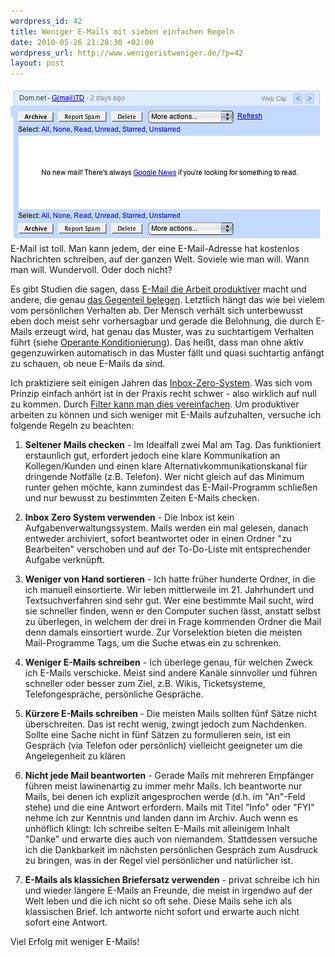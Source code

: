 ```yaml
--- 
wordpress_id: 42
title: Weniger E-Mails mit sieben einfachen Regeln
date: 2010-05-26 21:28:30 +02:00
wordpress_url: http://www.wenigeristweniger.de/?p=42
layout: post
---
```

<div class="center">
<a href="http://www.flickr.com/photos/dominic/116966838/"><img src="/wp-content/uploads/2010/05/116966838_306b17d80d.jpeg" alt="Leere Inbox" title="116966838_306b17d80d" width="500" height="246" class="aligncenter size-full wp-image-247" /></a>
</div>
E-Mail ist toll. Man kann jedem, der eine E-Mail-Adresse hat kostenlos Nachrichten schreiben, auf der ganzen Welt. Soviele wie man will. Wann man will. Wundervoll. Oder doch nicht?

Es gibt Studien die sagen, dass <a href="http://berufebilder.de/2009/studie-moderne-kommunikation-produktiver/">E-Mail die Arbeit produktiver</a> macht und andere, die genau <a href="http://www.zdnet.de/news/wirtschaft_unternehmen_business_studie_e_mail_stress_hemmt_produktivitaet_story-39001020-39157009-1.htm">das Gegenteil belegen</a>. Letztlich hängt das wie bei vielem vom persönlichen Verhalten ab. Der Mensch verhält sich unterbewusst eben doch meist sehr vorhersagbar und gerade die Belohnung, die durch E-Mails erzeugt wird, hat genau das Muster, was zu suchtartigem Verhalten führt (siehe <a href="http://de.wikipedia.org/wiki/Burrhus_Frederic_Skinner#Operante_Konditionierung:_ein_kurzer_.C3.9Cberblick">Operante Konditionierung</a>). Das heißt, dass man ohne aktiv gegenzuwirken automatisch in das Muster fällt und quasi suchtartig anfängt zu schauen, ob neue E-Mails da sind.

Ich praktiziere seit einigen Jahren das <a href="http://imgriff.com/2008/04/07/inbox-zero-wie-man-den-posteingang-auf-null-bringt/">Inbox-Zero-System</a>. Was sich vom Prinzip einfach anhört ist in der Praxis recht schwer - also wirklich auf null zu kommen. Durch <a href="http://imgriff.com/2010/03/03/inbox-zero-leerer-posteingang-durch-filter/">Filter kann man dies vereinfachen</a>. Um produktiver arbeiten zu können und sich weniger mit E-Mails aufzuhalten, versuche ich folgende Regeln zu beachten:

1. <strong>Seltener Mails checken</strong> - Im Idealfall zwei Mal am Tag. Das funktioniert erstaunlich gut, erfordert jedoch eine klare Kommunikation an Kollegen/Kunden und einen klare Alternativkommunikationskanal für dringende Notfälle (z.B. Telefon). Wer nicht gleich auf das Minimum runter gehen möchte, kann zumindest das E-Mail-Programm schließen und nur bewusst zu bestimmten Zeiten E-Mails checken.

2. <strong>Inbox Zero System verwenden</strong> - Die Inbox ist kein Aufgabenverwaltungssystem. Mails werden ein mal gelesen, danach entweder archiviert, sofort beantwortet oder in einen Ordner "zu Bearbeiten" verschoben und auf der To-Do-Liste mit entsprechender Aufgabe verknüpft.

3. <strong>Weniger von Hand sortieren</strong> - Ich hatte früher hunderte Ordner, in die ich manuell einsortierte. Wir leben mittlerweile im 21. Jahrhundert und Textsuchverfahren sind sehr gut. Wer eine bestimmte Mail sucht, wird sie schneller finden, wenn er den Computer suchen lässt, anstatt selbst zu überlegen, in welchem der drei in Frage kommenden Ordner die Mail denn damals einsortiert wurde. Zur Vorselektion bieten die meisten Mail-Programme Tags, um die Suche etwas ein zu schrenken.

4. <strong>Weniger E-Mails schreiben</strong> - Ich überlege genau, für welchen Zweck ich E-Mails verschicke. Meist sind andere Kanäle sinnvoller und führen schneller oder besser zum Ziel, z.B. Wikis, Ticketsysteme, Telefongespräche, persönliche Gespräche.

5. <strong>Kürzere E-Mails schreiben </strong>- Die meisten Mails sollten fünf Sätze nicht überschreiten. Das ist recht wenig, zwingt jedoch zum Nachdenken. Sollte eine Sache nicht in fünf Sätzen zu formulieren sein, ist ein Gespräch (via Telefon oder persönlich) vielleicht geeigneter um die Angelegenheit zu klären

6. <strong>Nicht jede Mail beantworten</strong> - Gerade Mails mit mehreren Empfänger führen meist lawinenartig zu immer mehr Mails. Ich beantworte nur Mails, bei denen ich explizit angesprochen werde (d.h. im "An"-Feld stehe) und die eine Antwort erfordern. Mails mit Titel "Info" oder "FYI" nehme ich zur Kenntnis und landen dann im Archiv. Auch wenn es unhöflich klingt: Ich schreibe selten E-Mails mit alleinigem Inhalt "Danke" und erwarte dies auch von niemandem. Stattdessen versuche ich die Dankbarkeit im nächsten persönlichen Gespräch zum Ausdruck zu bringen, was in der Regel viel persönlicher und natürlicher ist.

7. <strong>E-Mails als klassichen Briefersatz verwenden</strong> - privat schreibe ich hin und wieder längere E-Mails an Freunde, die meist in irgendwo auf der Welt leben und die ich nicht so oft sehe. Diese Mails sehe ich als klassischen Brief. Ich antworte nicht sofort und erwarte auch nicht sofort eine Antwort.

Viel Erfolg mit weniger E-Mails!
